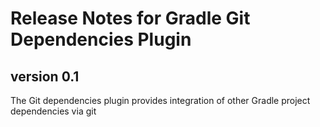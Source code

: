 # Release Notes for Gradle Git Dependencies Plugin

## version 0.1
The Git dependencies plugin provides integration of other Gradle project dependencies via git